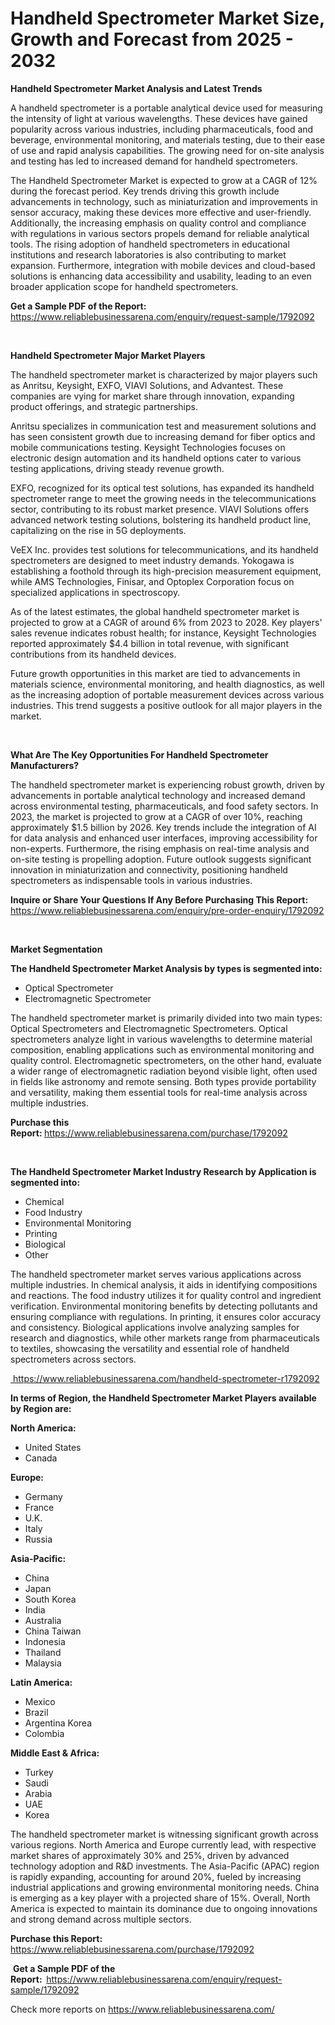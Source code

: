 <p><h1>Handheld Spectrometer Market Size, Growth and Forecast from 2025 - 2032</h1></p><p><strong>Handheld Spectrometer Market Analysis and Latest Trends</strong></p>
<p><p>A handheld spectrometer is a portable analytical device used for measuring the intensity of light at various wavelengths. These devices have gained popularity across various industries, including pharmaceuticals, food and beverage, environmental monitoring, and materials testing, due to their ease of use and rapid analysis capabilities. The growing need for on-site analysis and testing has led to increased demand for handheld spectrometers.</p><p>The Handheld Spectrometer Market is expected to grow at a CAGR of 12% during the forecast period. Key trends driving this growth include advancements in technology, such as miniaturization and improvements in sensor accuracy, making these devices more effective and user-friendly. Additionally, the increasing emphasis on quality control and compliance with regulations in various sectors propels demand for reliable analytical tools. The rising adoption of handheld spectrometers in educational institutions and research laboratories is also contributing to market expansion. Furthermore, integration with mobile devices and cloud-based solutions is enhancing data accessibility and usability, leading to an even broader application scope for handheld spectrometers.</p></p>
<p><strong>Get a Sample PDF of the Report:&nbsp;</strong> <a href="https://www.reliablebusinessarena.com/enquiry/request-sample/1792092?utm_campaign=2031&utm_medium=2&utm_source=Github&utm_content=ia&utm_term=20022025&utm_id=handheld-spectrometer">https://www.reliablebusinessarena.com/enquiry/request-sample/1792092</a></p>
<p>&nbsp;</p>
<p><strong>Handheld Spectrometer Major Market Players</strong></p>
<p><p>The handheld spectrometer market is characterized by major players such as Anritsu, Keysight, EXFO, VIAVI Solutions, and Advantest. These companies are vying for market share through innovation, expanding product offerings, and strategic partnerships. </p><p>Anritsu specializes in communication test and measurement solutions and has seen consistent growth due to increasing demand for fiber optics and mobile communications testing. Keysight Technologies focuses on electronic design automation and its handheld options cater to various testing applications, driving steady revenue growth. </p><p>EXFO, recognized for its optical test solutions, has expanded its handheld spectrometer range to meet the growing needs in the telecommunications sector, contributing to its robust market presence. VIAVI Solutions offers advanced network testing solutions, bolstering its handheld product line, capitalizing on the rise in 5G deployments.</p><p>VeEX Inc. provides test solutions for telecommunications, and its handheld spectrometers are designed to meet industry demands. Yokogawa is establishing a foothold through its high-precision measurement equipment, while AMS Technologies, Finisar, and Optoplex Corporation focus on specialized applications in spectroscopy.</p><p>As of the latest estimates, the global handheld spectrometer market is projected to grow at a CAGR of around 6% from 2023 to 2028. Key players' sales revenue indicates robust health; for instance, Keysight Technologies reported approximately $4.4 billion in total revenue, with significant contributions from its handheld devices.</p><p>Future growth opportunities in this market are tied to advancements in materials science, environmental monitoring, and health diagnostics, as well as the increasing adoption of portable measurement devices across various industries. This trend suggests a positive outlook for all major players in the market.</p></p>
<p>&nbsp;</p>
<p><strong>What Are The Key Opportunities For Handheld Spectrometer Manufacturers?</strong></p>
<p><p>The handheld spectrometer market is experiencing robust growth, driven by advancements in portable analytical technology and increased demand across environmental testing, pharmaceuticals, and food safety sectors. In 2023, the market is projected to grow at a CAGR of over 10%, reaching approximately $1.5 billion by 2026. Key trends include the integration of AI for data analysis and enhanced user interfaces, improving accessibility for non-experts. Furthermore, the rising emphasis on real-time analysis and on-site testing is propelling adoption. Future outlook suggests significant innovation in miniaturization and connectivity, positioning handheld spectrometers as indispensable tools in various industries.</p></p>
<p><strong>Inquire or Share Your Questions If Any Before Purchasing This Report:</strong> <a href="https://www.reliablebusinessarena.com/enquiry/pre-order-enquiry/1792092?utm_campaign=2031&utm_medium=2&utm_source=Github&utm_content=ia&utm_term=20022025&utm_id=handheld-spectrometer">https://www.reliablebusinessarena.com/enquiry/pre-order-enquiry/1792092</a></p>
<p>&nbsp;</p>
<p><strong>Market Segmentation</strong></p>
<p><strong>The Handheld Spectrometer Market Analysis by types is segmented into:</strong></p>
<p><ul><li>Optical Spectrometer</li><li>Electromagnetic Spectrometer</li></ul></p>
<p><p>The handheld spectrometer market is primarily divided into two main types: Optical Spectrometers and Electromagnetic Spectrometers. Optical spectrometers analyze light in various wavelengths to determine material composition, enabling applications such as environmental monitoring and quality control. Electromagnetic spectrometers, on the other hand, evaluate a wider range of electromagnetic radiation beyond visible light, often used in fields like astronomy and remote sensing. Both types provide portability and versatility, making them essential tools for real-time analysis across multiple industries.</p></p>
<p><strong>Purchase this Report:&nbsp;</strong><a href="https://www.reliablebusinessarena.com/purchase/1792092?utm_campaign=2031&utm_medium=2&utm_source=Github&utm_content=ia&utm_term=20022025&utm_id=handheld-spectrometer">https://www.reliablebusinessarena.com/purchase/1792092</a></p>
<p>&nbsp;</p>
<p><strong>The Handheld Spectrometer Market Industry Research by Application is segmented into:</strong></p>
<p><ul><li>Chemical</li><li>Food Industry</li><li>Environmental Monitoring</li><li>Printing</li><li>Biological</li><li>Other</li></ul></p>
<p><p>The handheld spectrometer market serves various applications across multiple industries. In chemical analysis, it aids in identifying compositions and reactions. The food industry utilizes it for quality control and ingredient verification. Environmental monitoring benefits by detecting pollutants and ensuring compliance with regulations. In printing, it ensures color accuracy and consistency. Biological applications involve analyzing samples for research and diagnostics, while other markets range from pharmaceuticals to textiles, showcasing the versatility and essential role of handheld spectrometers across sectors.</p></p>
<p><a href="https://www.reliablebusinessarena.com/handheld-spectrometer-r1792092?utm_campaign=2031&utm_medium=2&utm_source=Github&utm_content=ia&utm_term=20022025&utm_id=handheld-spectrometer">&nbsp;https://www.reliablebusinessarena.com/handheld-spectrometer-r1792092</a></p>
<p><strong>In terms of Region, the Handheld Spectrometer Market Players available by Region are:</strong></p>
<p>
    <p> <strong> North America: </strong>
        <ul>
            <li>United States</li>
            <li>Canada</li>
        </ul>
        </p> 
    <p> <strong> Europe: </strong>
        <ul>
            <li>Germany</li>
            <li>France</li>
            <li>U.K.</li>
            <li>Italy</li>
            <li>Russia</li>
        </ul>
        </p> 
    <p> <strong> Asia-Pacific: </strong>
        <ul>
            <li>China</li>
            <li>Japan</li>
            <li>South Korea</li>
            <li>India</li>
            <li>Australia</li>
            <li>China Taiwan</li>
            <li>Indonesia</li>
            <li>Thailand</li>
            <li>Malaysia</li>
        </ul>
        </p> 
    <p> <strong> Latin America: </strong>
        <ul>
            <li>Mexico</li>
            <li>Brazil</li>
            <li>Argentina Korea</li>
            <li>Colombia</li>
        </ul>
        </p> 
    <p> <strong> Middle East & Africa: </strong>
        <ul>
            <li>Turkey</li>
            <li>Saudi</li>
            <li>Arabia</li>
            <li>UAE</li>
            <li>Korea</li>
        </ul>
    </p>
    </p>
<p><p>The handheld spectrometer market is witnessing significant growth across various regions. North America and Europe currently lead, with respective market shares of approximately 30% and 25%, driven by advanced technology adoption and R&D investments. The Asia-Pacific (APAC) region is rapidly expanding, accounting for around 20%, fueled by increasing industrial applications and growing environmental monitoring needs. China is emerging as a key player with a projected share of 15%. Overall, North America is expected to maintain its dominance due to ongoing innovations and strong demand across multiple sectors.</p></p>
<p><strong>Purchase this Report: </strong><a href="https://www.reliablebusinessarena.com/purchase/1792092?utm_campaign=2031&utm_medium=2&utm_source=Github&utm_content=ia&utm_term=20022025&utm_id=handheld-spectrometer">https://www.reliablebusinessarena.com/purchase/1792092</a></p>
<p>&nbsp;<strong>Get a Sample PDF of the Report:&nbsp;&nbsp;</strong><a href="https://www.reliablebusinessarena.com/enquiry/request-sample/1792092?utm_campaign=2031&utm_medium=2&utm_source=Github&utm_content=ia&utm_term=20022025&utm_id=handheld-spectrometer">https://www.reliablebusinessarena.com/enquiry/request-sample/1792092</a></p>
<p><strong></strong></p>
<p>Check more reports on <a href="https://www.reliablebusinessarena.com/?utm_campaign=2031&utm_medium=2&utm_source=Github&utm_content=ia&utm_term=20022025&utm_id=handheld-spectrometer">https://www.reliablebusinessarena.com/</a></p>